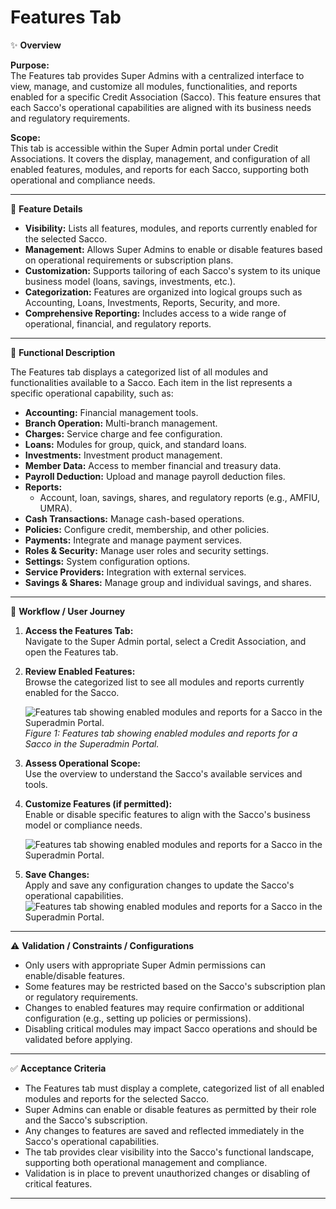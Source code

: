# Features Tab

✨ **Overview**

**Purpose:**  
The Features tab provides Super Admins with a centralized interface to view, manage, and customize all modules, functionalities, and reports enabled for a specific Credit Association (Sacco). This feature ensures that each Sacco's operational capabilities are aligned with its business needs and regulatory requirements.

**Scope:**  
This tab is accessible within the Super Admin portal under Credit Associations. It covers the display, management, and configuration of all enabled features, modules, and reports for each Sacco, supporting both operational and compliance needs.

---

🧩 **Feature Details**

- **Visibility:** Lists all features, modules, and reports currently enabled for the selected Sacco.
- **Management:** Allows Super Admins to enable or disable features based on operational requirements or subscription plans.
- **Customization:** Supports tailoring of each Sacco's system to its unique business model (loans, savings, investments, etc.).
- **Categorization:** Features are organized into logical groups such as Accounting, Loans, Investments, Reports, Security, and more.
- **Comprehensive Reporting:** Includes access to a wide range of operational, financial, and regulatory reports.

---

📐 **Functional Description**

The Features tab displays a categorized list of all modules and functionalities available to a Sacco. Each item in the list represents a specific operational capability, such as:

- **Accounting:** Financial management tools.
- **Branch Operation:** Multi-branch management.
- **Charges:** Service charge and fee configuration.
- **Loans:** Modules for group, quick, and standard loans.
- **Investments:** Investment product management.
- **Member Data:** Access to member financial and treasury data.
- **Payroll Deduction:** Upload and manage payroll deduction files.
- **Reports:**  
  - Account, loan, savings, shares, and regulatory reports (e.g., AMFIU, UMRA).
- **Cash Transactions:** Manage cash-based operations.
- **Policies:** Configure credit, membership, and other policies.
- **Payments:** Integrate and manage payment services.
- **Roles & Security:** Manage user roles and security settings.
- **Settings:** System configuration options.
- **Service Providers:** Integration with external services.
- **Savings & Shares:** Manage group and individual savings, and shares.
 

---

🔄 **Workflow / User Journey**

1. **Access the Features Tab:**  
   Navigate to the Super Admin portal, select a Credit Association, and open the Features tab.
2. **Review Enabled Features:**  
   Browse the categorized list to see all modules and reports currently enabled for the Sacco.

   ![Features tab showing enabled modules and reports for a Sacco in the Superadmin Portal.](../../../static/img/Features.png)
*Figure 1: Features tab showing enabled modules and reports for a Sacco in the Superadmin Portal.*
3. **Assess Operational Scope:**  
   Use the overview to understand the Sacco's available services and tools.
4. **Customize Features (if permitted):**  
   Enable or disable specific features to align with the Sacco's business model or compliance needs.

    ![Features tab showing enabled modules and reports for a Sacco in the Superadmin Portal.](../../../static/img/UpdateFeatures.png)

5. **Save Changes:**  
   Apply and save any configuration changes to update the Sacco's operational capabilities.
    ![Features tab showing enabled modules and reports for a Sacco in the Superadmin Portal.](../../../static/img/EditFeatures.png)

---

⚠️ **Validation / Constraints / Configurations**

- Only users with appropriate Super Admin permissions can enable/disable features.
- Some features may be restricted based on the Sacco's subscription plan or regulatory requirements.
- Changes to enabled features may require confirmation or additional configuration (e.g., setting up policies or permissions).
- Disabling critical modules may impact Sacco operations and should be validated before applying.

---

✅ **Acceptance Criteria**

- The Features tab must display a complete, categorized list of all enabled modules and reports for the selected Sacco.
- Super Admins can enable or disable features as permitted by their role and the Sacco's subscription.
- Any changes to features are saved and reflected immediately in the Sacco's operational capabilities.
- The tab provides clear visibility into the Sacco's functional landscape, supporting both operational management and compliance.
- Validation is in place to prevent unauthorized changes or disabling of critical features.

---